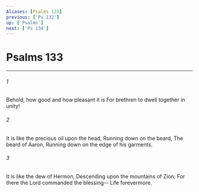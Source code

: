 ```yaml
---
Aliases: [Psalms 133]
previous: ['Ps 132']
up: ['Psalms']
next: ['Ps 134']
---
```

# Psalms 133

***


###### 1 
Behold, how good and how pleasant it is For brethren to dwell together in unity! 

###### 2 
It is like the precious oil upon the head, Running down on the beard, The beard of Aaron, Running down on the edge of his garments. 

###### 3 
It is like the dew of Hermon, Descending upon the mountains of Zion; For there the Lord commanded the blessing-- Life forevermore.

